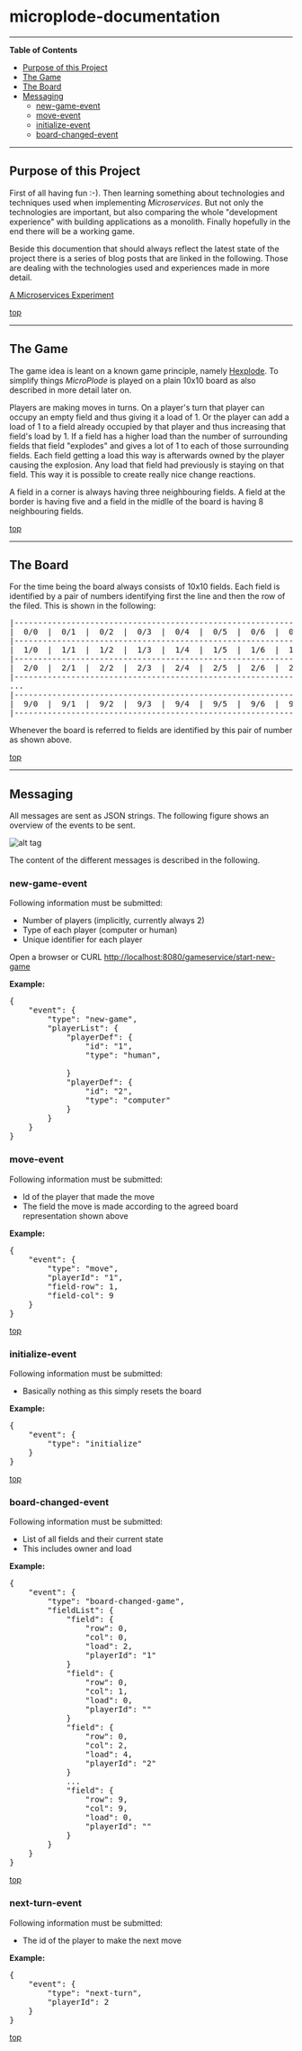 # microplode-documentation

------------------------------------------------------------------------------------------------------------

<a name="table-of-contents"></a>
__Table of Contents__

* [Purpose of this Project](#purpose-of-this-project)
* [The Game](#the-game)
* [The Board](#the-board)
* [Messaging](#messaging)
    * [new-game-event](#new-game-event)
    * [move-event](#move-event)
	* [initialize-event](#initialize-event)
	* [board-changed-event](#board-changed-event)
	
------------------------------------------------------------------------------------------------------------

<a name="purpose-of-this-project"></a>
## Purpose of this Project

First of all having fun :-). Then learning something about technologies and techniques used when implementing *Microservices*.
But not only the technologies are important, but also comparing the whole "development experience" with building applications
as a monolith. Finally hopefully in the end there will be a working game.

Beside this documention that should always reflect the latest state of the project there is a series of blog posts
that are linked in the following. Those are dealing with the technologies used and experiences made in more detail.

[A Microservices Experiment](https://blog.codecentric.de/en/2015/11/microplode-a-microservices-experiment/)

[top](#table-of-contents)

------------------------------------------------------------------------------------------------------------

<a name="the-game"></a>
## The Game

The game idea is leant on a known game principle, namely [Hexplode](https://en.wikipedia.org/wiki/Hexplode).
To simplify things *MicroPlode* is played on a plain 10x10 board as also described in more detail later on.

Players are making moves in turns. On a player's turn that player can occupy an empty field and thus giving it a load of 1.
Or the player can add a load of 1 to a field already occupied by that player and thus increasing that field's load by 1.
If a field has a higher load than the number of surrounding fields that field "explodes" and gives a lot of 1 to each
of those surrounding fields. Each field getting a load this way is afterwards owned by the player causing the explosion.
Any load that field had previously is staying on that field. This way it is possible to create really nice change reactions.

A field in a corner is always having three neighbouring fields. A field at the border is having five and a field in the
midlle of the board is having 8 neighbouring fields.

[top](#table-of-contents)

------------------------------------------------------------------------------------------------------------

<a name="the-board"></a>
## The Board

For the time being the board always consists of 10x10 fields. Each field is identified by a pair of numbers identifying first 
the line and then the row of the filed. This is shown in the following:

<pre>
|-------------------------------------------------------------------------------|
|  0/0  |  0/1  |  0/2  |  0/3  |  0/4  |  0/5  |  0/6  |  0/7  |  0/8  |  0/9  |
|-------------------------------------------------------------------------------|
|  1/0  |  1/1  |  1/2  |  1/3  |  1/4  |  1/5  |  1/6  |  1/7  |  1/8  |  1/9  |
|-------------------------------------------------------------------------------|
|  2/0  |  2/1  |  2/2  |  2/3  |  2/4  |  2/5  |  2/6  |  2/7  |  2/8  |  2/9  |
|-------------------------------------------------------------------------------|
...
|-------------------------------------------------------------------------------|
|  9/0  |  9/1  |  9/2  |  9/3  |  9/4  |  9/5  |  9/6  |  9/7  |  9/8  |  9/9  |
|-------------------------------------------------------------------------------|
</pre>

Whenever the board is referred to fields are identified by this pair of number as shown above.

[top](#table-of-contents)

------------------------------------------------------------------------------------------------------------

<a name="the-board"></a>
## Messaging

All messages are sent as JSON strings. The following figure shows an overview of the events to be sent.

![alt tag](https://github.com/ThomasJaspers/microplode-documentation/blob/master/events-overview.png)

The content of the different messages is described in the following.

<a name="new-game-event"></a>
### new-game-event

Following information must be submitted:
+ Number of players (implicitly, currently always 2)
+ Type of each player (computer or human)
+ Unique identifier for each player

Open a browser or CURL [http://localhost:8080/gameservice/start-new-game](http://localhost:8080/gameservice/start-new-game)

__Example:__
<pre>
{
    "event": {
        "type": "new-game",
        "playerList": {
            "playerDef": {
                "id": "1",
                "type": "human",
				
            }
            "playerDef": {
                "id": "2",
                "type": "computer"
            }
        }
    }
}
</pre>


<a name="move-event"></a>
### move-event

Following information must be submitted:
+ Id of the player that made the move
+ The field the move is made according to the agreed board representation shown above

__Example:__
<pre>
{
    "event": {
        "type": "move",
        "playerId": "1",
        "field-row": 1,
		"field-col": 9
	}
}
</pre>

[top](#table-of-contents)

<a name="initialize-event"></a>
### initialize-event

Following information must be submitted:
+ Basically nothing as this simply resets the board

__Example:__
<pre>
{
    "event": {
        "type": "initialize"
	}
}
</pre>

[top](#table-of-contents)


<a name="board-changed-event"></a>
### board-changed-event

Following information must be submitted:
+ List of all fields and their current state
+ This includes owner and load


__Example:__
<pre>
{
    "event": {
        "type": "board-changed-game",
        "fieldList": {
            "field": {
                "row": 0,
                "col": 0,
				"load": 2,
				"playerId": "1"
            }
            "field": {
                "row": 0,
                "col": 1,
				"load": 0,
				"playerId": ""
            }
			"field": {
                "row": 0,
                "col": 2,
				"load": 4,
				"playerId": "2"
            }
			...
			"field": {
                "row": 9,
                "col": 9,
				"load": 0,
				"playerId": ""
            }
        }
    }
}
</pre>

[top](#table-of-contents)


<a name="next-turn-event"></a>
### next-turn-event

Following information must be submitted:
+ The id of the player to make the next move

__Example:__
<pre>
{
    "event": {
        "type": "next-turn",
		"playerId": 2
	}
}
</pre>

[top](#table-of-contents)
